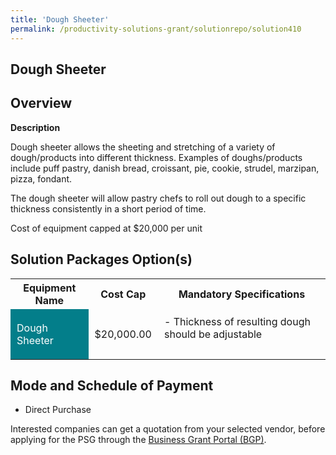 ```yaml
---
title: 'Dough Sheeter'
permalink: /productivity-solutions-grant/solutionrepo/solution410
---
```


## Dough Sheeter

## Overview

**Description**

Dough sheeter allows the sheeting and stretching of a variety of dough/products into different thickness. Examples of doughs/products include puff pastry, danish bread, croissant, pie, cookie, strudel, marzipan, pizza, fondant.

The dough sheeter will allow pastry chefs to roll out dough to a specific thickness consistently in a short period of time. 

Cost of equipment capped at $20,000 per unit


## Solution Packages Option(s)

<table>
<tr>
<th><b>Equipment Name</b></th>
<th><b>Cost Cap</b></th>
<th><b>Mandatory Specifications</b></th>
</tr>
<tr>
<td style='padding: 10px; background-color: #037E8A; color: #FFFFFF;'>Dough Sheeter</td>
<td style='padding: 10px;'>$20,000.00</td>
<td style='padding: 10px;'>- Thickness of resulting dough should be adjustable<br><br></td>
</tr>
</table>

## Mode and Schedule of Payment

 - Direct Purchase

Interested companies can get a quotation from your selected vendor, before applying for the PSG through the <a href='https://www.businessgrants.gov.sg/' target='_blank' rel='noopener'>Business Grant Portal (BGP)</a>.

<script src="/jquery/resize-tables.js"></script>
